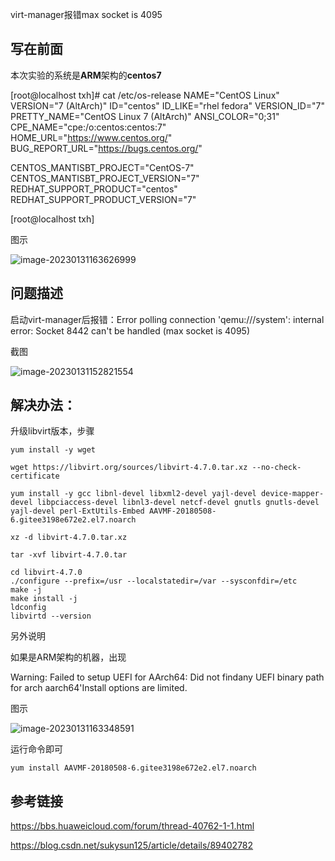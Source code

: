 virt-manager报错max socket is 4095

## 写在前面

本次实验的系统是**ARM**架构的**centos7**

[root@localhost txh]# cat /etc/os-release
NAME="CentOS Linux"
VERSION="7 (AltArch)"
ID="centos"
ID_LIKE="rhel fedora"
VERSION_ID="7"
PRETTY_NAME="CentOS Linux 7 (AltArch)"
ANSI_COLOR="0;31"
CPE_NAME="cpe:/o:centos:centos:7"
HOME_URL="https://www.centos.org/"
BUG_REPORT_URL="https://bugs.centos.org/"

CENTOS_MANTISBT_PROJECT="CentOS-7"
CENTOS_MANTISBT_PROJECT_VERSION="7"
REDHAT_SUPPORT_PRODUCT="centos"
REDHAT_SUPPORT_PRODUCT_VERSION="7"

[root@localhost txh]

图示

![image-20230131163626999](C:\Users\dell\AppData\Roaming\Typora\typora-user-images\image-20230131163626999.png)

## 问题描述

启动virt-manager后报错：Error polling connection 'qemu:///system': internal error: Socket 8442 can't be handled (max socket is 4095)

截图

![image-20230131152821554](C:\Users\dell\AppData\Roaming\Typora\typora-user-images\image-20230131152821554.png)

## 解决办法：



升级libvirt版本，步骤

```
yum install -y wget 
```

```
wget https://libvirt.org/sources/libvirt-4.7.0.tar.xz --no-check-certificate
```

```
yum install -y gcc libnl-devel libxml2-devel yajl-devel device-mapper-devel libpciaccess-devel libnl3-devel netcf-devel gnutls gnutls-devel yajl-devel perl-ExtUtils-Embed AAVMF-20180508-6.gitee3198e672e2.el7.noarch 
```

```
xz -d libvirt-4.7.0.tar.xz
```

```
tar -xvf libvirt-4.7.0.tar
```

```
cd libvirt-4.7.0
./configure --prefix=/usr --localstatedir=/var --sysconfdir=/etc
make -j
make install -j
ldconfig
libvirtd --version
```

另外说明

如果是ARM架构的机器，出现

Warning: Failed to setup UEFI for AArch64: Did not findany UEFI binary path for arch aarch64'Install options are limited.

图示

![image-20230131163348591](C:\Users\dell\AppData\Roaming\Typora\typora-user-images\image-20230131163348591.png)

运行命令即可

```
yum install AAVMF-20180508-6.gitee3198e672e2.el7.noarch
```

## 参考链接

https://bbs.huaweicloud.com/forum/thread-40762-1-1.html

https://blog.csdn.net/sukysun125/article/details/89402782